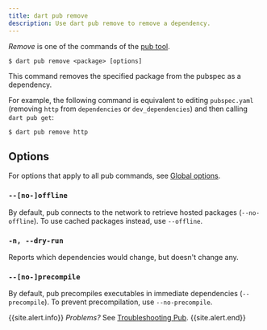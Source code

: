```yaml
---
title: dart pub remove
description: Use dart pub remove to remove a dependency.
---
```


_Remove_ is one of the commands of the [pub tool](/tools/pub/cmd).

```nocode
$ dart pub remove <package> [options]
```

This command removes the specified package from the pubspec as a dependency.

For example, the following command is equivalent to
editing `pubspec.yaml` (removing `http` from `dependencies` or `dev_dependencies`)
and then calling `dart pub get`:

```terminal
$ dart pub remove http
```

## Options

For options that apply to all pub commands, see
[Global options](/tools/pub/cmd#global-options).

### `--[no-]offline`

By default, pub connects to the network
to retrieve hosted packages (`--no-offline`).
To use cached packages instead, use `--offline`.

### `-n, --dry-run`

Reports which dependencies would change, 
but doesn't change any.

### `--[no-]precompile`

By default, pub precompiles executables
in immediate dependencies (`--precompile`).
To prevent precompilation, use `--no-precompile`.

{{site.alert.info}}
  *Problems?*
  See [Troubleshooting Pub](/tools/pub/troubleshoot).
{{site.alert.end}}
